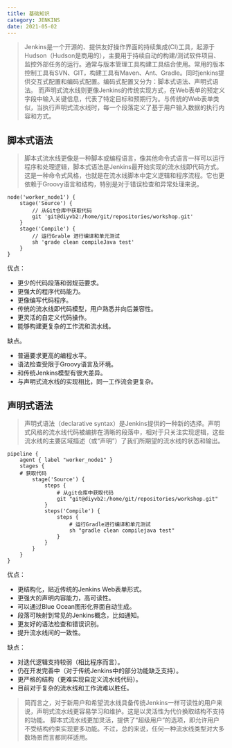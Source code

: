 ```yaml
---
title: 基础知识
category: JENKINS
date: 2021-05-02
---
```


> Jenkins是一个开源的、提供友好操作界面的持续集成(CI)工具，起源于Hudson（Hudson是商用的），主要用于持续自动的构建/测试软件项目、监控外部任务的运行。通常与版本管理工具构建工具结合使用。常用的版本控制工具有SVN、GIT，构建工具有Maven、Ant、Gradle。同时jenkins提供交互式配置和编码式配置。编码式配置又分为：脚本式语法、声明式语法。
而声明式流水线则更像Jenkins的传统实现方式，在Web表单的预定义字段中输入关键信息，代表了特定目标和预期行为。与传统的Web表单类似，当执行声明式流水线时，每一个段落定义了基于用户输入数据的执行内容和方式。

## 脚本式语法

> 脚本式流水线更像是一种脚本或编程语言，像其他命令式语言一样可以运行程序和处理逻辑，脚本式语法是Jenkins最开始实现的流水线即代码方式。这是一种命令式风格，也就是在流水线脚本中定义逻辑和程序流程。它也更依赖于Groovy语言和结构，特别是对于错误检查和异常处理来说。

```shell
node('worker_node1') {
	stage('Source') {
		// 从Git仓库中获取代码
		git 'git@diyvb2:/home/git/repositories/workshop.git'
	}
	stage('Compile') {
		// 运行Grable 进行编译和单元测试
		sh 'grade clean compileJava test'
	}
}
```

优点：

- 更少的代码段落和弱规范要求。
- 更强大的程序代码能力。
- 更像编写代码程序。
- 传统的流水线即代码模型，用户熟悉并向后兼容性。
- 更灵活的自定义代码操作。
- 能够构建更复杂的工作流和流水线。

缺点。

- 普遍要求更高的编程水平。
- 语法检查受限于Groovy语言及环境。
- 和传统Jenkins模型有很大差异。
- 与声明式流水线的实现相比，同一工作流会更复杂。

## 声明式语法

> 声明式语法（declarative syntax）是Jenkins提供的一种新的选择。声明式风格的流水线代码被编排在清晰的段落中，相对于只关注实现逻辑，这些流水线的主要区域描述（或“声明”）了我们所期望的流水线的状态和输出。

```shell
pipeline {
	agent { label "worker_node1" }
	stages {
	# 获取代码
		stage('Source') {
			steps {
				# 从git仓库中获取代码
				git "git@diyvb2:/home/git/repositories/workshop.git"
			}
			steps('Compile') {
				steps {
					# 运行Gradle进行编译和单元测试
					sh "gradle clean compilejava test"
				}
			}
		}
	}
}
```

优点：

- 更结构化，贴近传统的Jenkins Web表单形式。
- 更强大的声明内容能力，高可读性。
- 可以通过Blue Ocean图形化界面自动生成。
- 段落可映射到常见的Jenkins概念，比如通知。
- 更友好的语法检查和错误识别。
- 提升流水线间的一致性。

缺点：

- 对迭代逻辑支持较弱（相比程序而言）。
- 仍在开发完善中（对于传统Jenkins中的部分功能缺乏支持）。
- 更严格的结构（更难实现自定义流水线代码）。
- 目前对于复杂的流水线和工作流难以胜任。

> 简而言之，对于新用户和希望流水线具备传统Jenkins一样可读性的用户来说，声明式流水线更容易学习和维护。这是以灵活性为代价换取结构不支持的功能。
> 脚本式流水线更加灵活，提供了“超级用户”的选项，即允许用户不受结构约束实现更多功能。不过，总的来说，任何一种流水线类型对大多数场景而言都同样适用。

